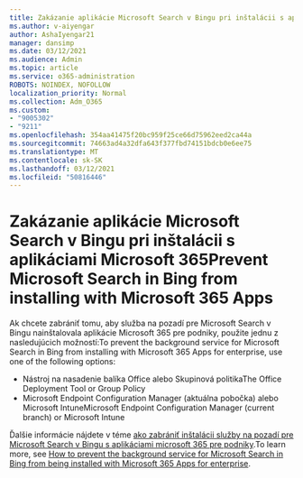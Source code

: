 ```yaml
---
title: Zakázanie aplikácie Microsoft Search v Bingu pri inštalácii s aplikáciami Microsoft 365
ms.author: v-aiyengar
author: AshaIyengar21
manager: dansimp
ms.date: 03/12/2021
ms.audience: Admin
ms.topic: article
ms.service: o365-administration
ROBOTS: NOINDEX, NOFOLLOW
localization_priority: Normal
ms.collection: Adm_O365
ms.custom:
- "9005302"
- "9211"
ms.openlocfilehash: 354aa41475f20bc959f25ce66d75962eed2ca44a
ms.sourcegitcommit: 74663ad4a32dfa643f377fbd74151bdcb0e6ee75
ms.translationtype: MT
ms.contentlocale: sk-SK
ms.lasthandoff: 03/12/2021
ms.locfileid: "50816446"
---
```

# <a name="prevent-microsoft-search-in-bing-from-installing-with-microsoft-365-apps"></a><span data-ttu-id="4f0ef-102">Zakázanie aplikácie Microsoft Search v Bingu pri inštalácii s aplikáciami Microsoft 365</span><span class="sxs-lookup"><span data-stu-id="4f0ef-102">Prevent Microsoft Search in Bing from installing with Microsoft 365 Apps</span></span>

<span data-ttu-id="4f0ef-103">Ak chcete zabrániť tomu, aby služba na pozadí pre Microsoft Search v Bingu nainštalovala aplikácie Microsoft 365 pre podniky, použite jednu z nasledujúcich možností:</span><span class="sxs-lookup"><span data-stu-id="4f0ef-103">To prevent the background service for Microsoft Search in Bing from installing with Microsoft 365 Apps for enterprise, use one of the following options:</span></span>

- <span data-ttu-id="4f0ef-104">Nástroj na nasadenie balíka Office alebo Skupinová politika</span><span class="sxs-lookup"><span data-stu-id="4f0ef-104">The Office Deployment Tool or Group Policy</span></span>
- <span data-ttu-id="4f0ef-105">Microsoft Endpoint Configuration Manager (aktuálna pobočka) alebo Microsoft Intune</span><span class="sxs-lookup"><span data-stu-id="4f0ef-105">Microsoft Endpoint Configuration Manager (current branch) or Microsoft Intune</span></span>

<span data-ttu-id="4f0ef-106">Ďalšie informácie nájdete v téme [ako zabrániť inštalácii služby na pozadí pre Microsoft Search v Bingu s aplikáciami microsoft 365 pre podniky](https://go.microsoft.com/fwlink/?linkid=2151946).</span><span class="sxs-lookup"><span data-stu-id="4f0ef-106">To learn more, see [How to prevent the background service for Microsoft Search in Bing from being installed with Microsoft 365 Apps for enterprise](https://go.microsoft.com/fwlink/?linkid=2151946).</span></span>
